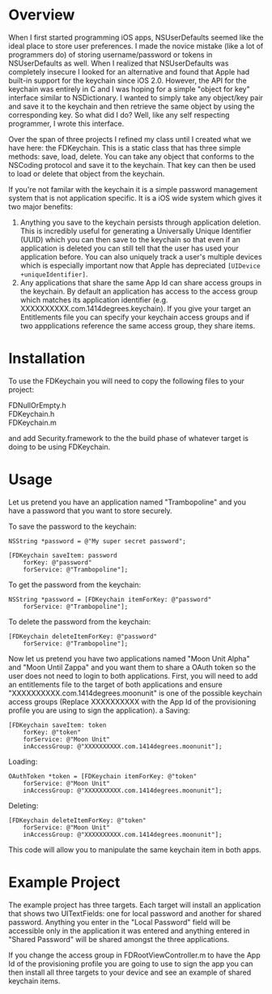 Overview
========
When I first started programming iOS apps, NSUserDefaults seemed like the ideal place to store user preferences. I made the novice mistake (like a lot of programmers do) of storing username/password or tokens in NSUserDefaults as well. When I realized that NSUserDefaults was completely insecure I looked for an alternative and found that Apple had built-in support for the keychain since iOS 2.0. However, the API for the keychain was entirely in C and I was hoping for a simple "object for key" interface similar to NSDictionary. I wanted to simply take any object/key pair and save it to the keychain and then retrieve the same object by using the corresponding key. So what did I do? Well, like any self respecting programmer, I wrote this interface.

Over the span of three projects I refined my class until I created what we have here: the FDKeychain. This is a static class that has three simple methods: save, load, delete. You can take any object that conforms to the NSCoding protocol and save it to the keychain. That key can then be used to load or delete that object from the keychain.

If you're not familar with the keychain it is a simple password management system that is not application specific. It is a iOS wide system which gives it two major benefits:

1. Anything you save to the keychain persists through application deletion. This is incredibly useful for generating a Universally Unique Identifier (UUID) which you can then save to the keychain so that even if an application is deleted you can still tell that the user has used your application before. You can also uniquely track a user's multiple devices which is especially important now that Apple has depreciated `[UIDevice +uniqueIdentifier]`.
2. Any applications that share the same App Id can share access groups in the keychain. By default an application has access to the access group which matches its application identifier (e.g. XXXXXXXXXX.com.1414degrees.keychain). If you give your target an Entitlements file you can specify your keychain access groups and if two appplications reference the same access group, they share items.

Installation
============
To use the FDKeychain you will need to copy the following files to your project:

FDNullOrEmpty.h  
FDKeychain.h  
FDKeychain.m  

and add Security.framework to the the build phase of whatever target is doing to be using FDKeychain.

Usage
=====
Let us pretend you have an application named "Trambopoline" and you have a password that you want to store securely.

To save the password to the keychain:  

	NSString *password = @"My super secret password";	

	[FDKeychain saveItem: password  
		forKey: @"password"  
		forService: @"Trambopoline"];

To get the password from the keychain:  

	NSString *password = [FDKeychain itemForKey: @"password"  
		forService: @"Trambopoline"];

To delete the password from the keychain:  

	[FDKeychain deleteItemForKey: @"password" 
		forService: @"Trambopoline"];

Now let us pretend you have two applications named "Moon Unit Alpha" and "Moon Until Zappa" and you want them to share a OAuth token so the user does not need to login to both applications. First, you will need to add an entitlements file to the target of both applications and ensure "XXXXXXXXXX.com.1414degrees.moonunit" is one of the possible keychain access groups (Replace XXXXXXXXXX with the App Id of the provisioning profile you are using to sign the application).
a
Saving:  

	[FDKeychain saveItem: token 
		forKey: @"token" 
		forService: @"Moon Unit" 
		inAccessGroup: @"XXXXXXXXXX.com.1414degrees.moonunit"];

Loading:  

	OAuthToken *token = [FDKeychain itemForKey: @"token" 
		forService: @"Moon Unit" 
		inAccessGroup: @"XXXXXXXXXX.com.1414degrees.moonunit"];

Deleting:  

	[FDKeychain deleteItemForKey: @"token" 
		forService: @"Moon Unit" 
		inAccessGroup: @"XXXXXXXXXX.com.1414degrees.moonunit"];

This code will allow you to manipulate the same keychain item in both apps.

Example Project
==============
The example project has three targets. Each target will install an application that shows two UITextFields: one for local password and another for shared password. Anything you enter in the "Local Password" field will be accessible only in the application it was entered and anything entered in "Shared Password" will be shared amongst the three applications.

If you change the access group in FDRootViewController.m to have the App Id of the provisioning profile you are going to use to sign the app you can then install all three targets to your device and see an example of shared keychain items.
